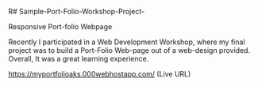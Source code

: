 R# Sample-Port-Folio-Workshop-Project-

Responsive Port-folio Webpage

Recently I participated in a Web Development Workshop, where my final project was to build a Port-Folio Web-page out of a web-design provided.
Overall, It was a great learning experience.

https://myportfolioaks.000webhostapp.com/ (Live URL)
